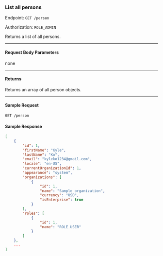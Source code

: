 ### List all persons
Endpoint: `GET /person`

Authorization: `ROLE_ADMIN`

Returns a list of all persons.
___
#### Request Body Parameters
none
___

#### Returns
Returns an array of all person objects.
___
#### Sample Request
`GET /person`
<br />
#### Sample Response
``` json
[
	{
		"id": 1,
		"firstName": "Kyle",
		"lastName": "Ko",
		"email": "kyleko1234@gmail.com",
		"locale": "en-US",
		"currentOrganizationId": 1,
		"appearance": "system",
		"organizations": [
			{
				"id": 1,
				"name": "Sample organization",
				"currency": "USD",
				"isEnterprise": true
			}
		],
		"roles": [
			{
				"id": 1,
				"name": "ROLE_USER"
			}
		]
	},
	...
]
 ```

